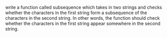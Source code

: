  write a function called subsequence which takes in two strings and checks whether 
 the characters in the first string form a subsequence of the characters in the second 
 string. In other words, the function should check whether the characters in the first 
 string appear somewhere in the second string.